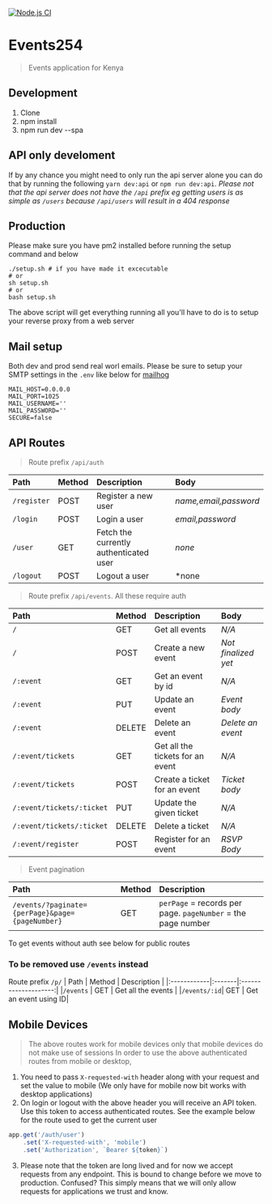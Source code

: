 [![Node.js CI](https://github.com/opensource254/events254/actions/workflows/nodejs.yml/badge.svg)](https://github.com/opensource254/events254/actions/workflows/nodejs.yml)
# Events254
> Events application for Kenya

## Development 
1. Clone
2. npm install
3. npm run dev --spa

## API only develoment
If by any chance you might need to only run the api server alone you can do that by running the following
`yarn dev:api` or `npm run dev:api`.
 *Please not that the api server does not have the `/api` prefix eg getting users is as simple as `/users` because `/api/users` will result in a 404 response*

## Production
Please make sure you have pm2 installed before running the setup command and below
```shell
./setup.sh # if you have made it excecutable
# or
sh setup.sh
# or
bash setup.sh
```
The above script will get everything running all you'll have to do is to setup your reverse proxy from a web server

## Mail setup
Both dev and prod send real worl emails. Please be sure to setup your SMTP settings in the `.env` like below for [mailhog](https://github.com/mailhog)
```
MAIL_HOST=0.0.0.0
MAIL_PORT=1025
MAIL_USERNAME=''
MAIL_PASSWORD=''
SECURE=false

```

## API Routes
> Route prefix `/api/auth`

| Path       | Method | Description                            | Body                |
|:-----------|:-------|:---------------------------------------|:--------------------|
|`/register` | POST   | Register a new user                    |*name,email,password*|
|`/login`    | POST   | Login a user                           |*email,password*     |
|`/user`     | GET    | Fetch the currently authenticated user |*none*               |
|`/logout`   | POST   | Logout a user                          |*none                |

> Route prefix `/api/events`. All these require auth

| Path                      | Method | Description                      | Body                |
|:--------------------------|:-------|:---------------------------------|:--------------------|
|`/`                        | GET    | Get all events                   | *N/A*               |
|`/`                        | POST   | Create a new event               | *Not finalized yet* |
|`/:event`                  | GET    | Get an event by id               | *N/A*               |
|`/:event`                  | PUT    | Update an event                  | *Event body*        |
|`/:event`                  | DELETE | Delete an event                  | *Delete an event*   |
|`/:event/tickets`          | GET    | Get all the tickets for an event | *N/A*               |
|`/:event/tickets`          | POST   | Create a ticket for an event     | *Ticket body*       |
|`/:event/tickets/:ticket`  | PUT    | Update the given ticket          | *N/A*               |
|`/:event/tickets/:ticket`  | DELETE | Delete a ticket                  | *N/A*               |
|`/:event/register`         | POST   | Register for an event            | *RSVP Body*         |

> Event pagination

| Path                                           | Method | Description                                                  |
|:-----------------------------------------------|:-------|:-------------------------------------------------------------|
|`/events/?paginate={perPage}&page={pageNumber}` | GET    | `perPage` = records per page. `pageNumber` = the page number |


To get events without auth see below for public routes

### To be removed use `/events` instead
Route prefix `/p/` 
| Path        | Method | Description          |
|:------------|:-------|:--------------------:|
|`/events`    | GET    | Get all the events   |
|`/events/:id`| GET    | Get an event using ID|

## Mobile Devices
> The above routes work for mobile devices only that mobile devices do not make use of sessions
In order to use the above authenticated routes from mobile or desktop,
1. You need to pass `X-requested-with` header along with your request and set the value to mobile (We only have for mobile now bit works with desktop applications)
2. On login or logout with the above header you will receive an API token. Use this token to access authenticated routes. See the example below for the route used to get the current user
```javascript
app.get('/auth/user')
    .set('X-requested-with', 'mobile')
    .set('Authorization', `Bearer ${token}`)
```
3. Please note that the token are long lived and for now we accept requests from any endpoint. This is bound to change before we move to production. Confused? This simply means that we will only allow requests for applications we trust and know.
